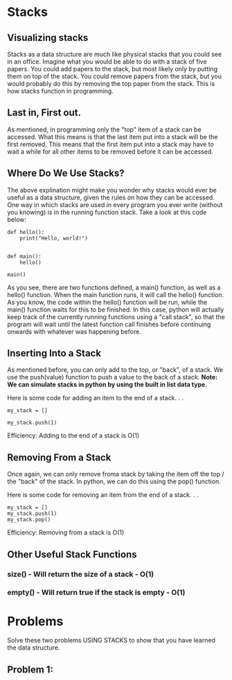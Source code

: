 # Stacks


## Visualizing stacks
Stacks as a data structure are much like physical stacks that you could see in an office. Imagine what you would be able to do with a stack of five papers. You could add papers to the stack, but most likely only by putting them on top of the stack. You could remove papers from the stack, but you would probably do this by removing the top paper from the stack. This is how stacks function in programming.

## Last in, First out.
As mentioned, in programming only the "top" item of a stack can be accessed. What this means is that the last item put into a stack will be the first removed. This means that the first item put into a stack may have to wait a while for all other items to be removed before it can be accessed.

## Where Do We Use Stacks?
The above explination might make you wonder why stacks would ever be useful as a data structure, given the rules on how they can be accessed. One way in which stacks are used in every program you ever write (without you knowing) is in the running function stack. Take a look at this code below:
```
def hello():
    print("Hello, world!")


def main():
    hello()

main()
```
As you see, there are two functions defined, a main() function, as well as a hello() function. When the main function runs, it will call the hello() function. As you know, the code within the hello() function will be run, while the main() function waits for this to be finished. In this case, python will actually keep track of the currently running functions using a "call stack", so that the program will wait until the latest function call finishes before continuing onwards with whatever was happening before.

## Inserting Into a Stack
As mentioned before, you can only add to the top, or "back", of a stack. We use the push(value) function to push a value to the back of a stack.
**Note: We can simulate stacks in python by using the built in list data type.**

Here is some code for adding an item to the end of a stack. . .
```
my_stack = []

my_stack.push(1)
```
Efficiency: Adding to the end of a stack is O(1)
## Removing From a Stack
Once again, we can only remove froma stack by taking the item off the top / the "back" of the stack. In python, we can do this using the pop() function.

Here is some code for removing an item from the end of a stack. . .
```
my_stack = []
my_stack.push(1)
my_stack.pop()
```
Efficiency: Removing from a stack is O(1)


## Other Useful Stack Functions
### size() - Will return the size of a stack - O(1)
### empty() - Will return true if the stack is empty - O(1)


# Problems
Solve these two problems USING STACKS to show that you have learned the data structure.

## Problem 1:

